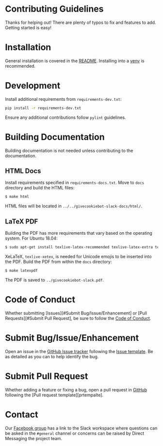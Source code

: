 # Contributing Guidelines

Thanks for helping out! There are plenty of typos to fix and features to add.
Getting started is easy!

# Installation

General installation is covered in the [README](../README.rst). Installing into
a [venv](https://docs.python.org/3/library/venv.html) is recommended.

# Development

Install additional requirements from `requirements-dev.txt`:

```bash
pip install -r requirements-dev.txt
```

Ensure any additional contributions follow `pylint` guidelines.

# Building Documentation

Building documentation is not needed unless contributing to the documentation.

## HTML Docs

Install requirements specified in `requirements-docs.txt`. Move to `docs`
directory and build the HTML files:

```bash
$ make html
```

HTML files will be located in `../../givecookiebot-slack-docs/html/`.

## LaTeX PDF

Building the PDF has more requirements that vary based on the operating system.
For Ubuntu 18.04:

```bash
$ sudo apt-get install texlive-latex-recommended texlive-latex-extra texlive-fonts-recommended texlive-xetex
```

XeLaTeX, `texlive-xetex`, is needed for Unicode emojis to be inserted into the
PDF. Build the PDF from within the `docs` directory:

```bash
$ make latexpdf
```

The PDF is saved to `../givecookiebot-slack.pdf`.

# Code of Conduct

Whether submitting [Issues][#Submit Bug/Issue/Enhancement] or
[Pull Requests][#Submit Pull Request], be sure to follow the
[Code of Conduct][conduct].

[conduct]: ../CODE_OF_CONDUCT.md

# Submit Bug/Issue/Enhancement

Open an issue in the [GitHub Issue tracker][tracker] following the
[Issue template][issuetemplate]. Be as detailed as you can to help identify the
bug.

[tracker]: https://github.com/austin-developer-community/givecookiebot-slack/issues
[issuetemplate]: ./ISSUE_TEMPLATE.md

# Submit Pull Request

Whether adding a feature or fixing a bug, open a pull request in
[GitHub][pulls] following the [Pull request template][prtempalte].

[pulls]: https://github.com/austin-developer-community/givecookiebot-slack/pulls
[prtemplate]: ./PULL_REQUEST_TEMPLATE.md

# Contact

Our [Facebook group][contact] has a link to the Slack workspace where 
questions can be asked in the `#general` channel or concerns can be raised by
Direct Messaging the project team.

[contact]: https://www.facebook.com/groups/220313165320803/
